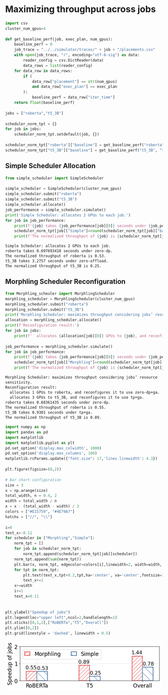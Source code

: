 # Maximizing throughput across jobs


```python
import csv
cluster_num_gpus=4

def get_baseline_perf(job, exec_plan, num_gpus):
    baseline_perf = 0
    job_trace = "../../simulator/traces/" + job + "/placements.csv"
    with open(job_trace, "r", encoding="utf-8-sig") as data:
        reader_config = csv.DictReader(data)
        data_rows = list(reader_config)
    for data_row in data_rows:
        if (
            data_row["placement"] == str(num_gpus)
            and data_row["exec_plan"] == exec_plan
        ):
            baseline_perf = data_row["iter_time"]
    return float(baseline_perf)

jobs = ["roberta","t5_3B"]

scheduler_norm_tpt = {}
for job in jobs:
    scheduler_norm_tpt.setdefault(job, {})

scheduler_norm_tpt["roberta"]["baseline"] = get_baseline_perf("roberta", "ga", cluster_num_gpus)
scheduler_norm_tpt["t5_3B"]["baseline"] = get_baseline_perf("t5_3B", "tp+ga", cluster_num_gpus)
```

## Simple Scheduler Allocation


```python
from simple_scheduler import SimpleScheduler

simple_scheduler = SimpleScheduler(cluster_num_gpus)
simple_scheduler.submit("roberta")
simple_scheduler.submit("t5_3B")
simple_scheduler.allocate()
job_performance = simple_scheduler.simulate()
print('Simple Scheduler: allocates 2 GPUs to each job.')
for job in job_performance:
    print(f'{job} takes {job_performance[job][0]} seconds under {job_performance[job][1]}.')
    scheduler_norm_tpt[job]["Simple"]=round(scheduler_norm_tpt[job]["baseline"]/job_performance[job][0],2)
    print(f'The normalized throughput of {job} is {scheduler_norm_tpt[job]["Simple"]}.')
```

    Simple Scheduler: allocates 2 GPUs to each job.
    roberta takes 0.697693418 seconds under zero-dp.
    The normalized throughput of roberta is 0.53.
    t5_3B takes 3.2757 seconds under zero-offload.
    The normalized throughput of t5_3B is 0.25.


## Morphling Scheduler Reconfiguration


```python
from Morphling_scheuler import MorphlingScheduler
morphling_scheduler = MorphlingScheduler(cluster_num_gpus)
morphling_scheduler.submit("roberta")
morphling_scheduler.submit("t5_3B")
print('Morphling Scheduler: maximizes throughput considering jobs’ resource sensitivity.')
allocation = morphling_scheduler.allocate()
print(f'Reconfiguration result:')
for job in jobs:
    print(f'  allocates {allocation[job][0]} GPUs to {job}, and reconfigures it to use {allocation[job][1]}.')

job_performance = morphling_scheduler.simulate()
for job in job_performance:
    print(f'{job} takes {job_performance[job][0]} seconds under {job_performance[job][1]}.')
    scheduler_norm_tpt[job]["Morphling"]=round(scheduler_norm_tpt[job]["baseline"]/job_performance[job][0],2)
    print(f'The normalized throughput of {job} is {scheduler_norm_tpt[job]["Morphling"]}.')
```

    Morphling Scheduler: maximizes throughput considering jobs’ resource sensitivity.
    Reconfiguration result:
      allocates 1 GPUs to roberta, and reconfigures it to use zero-dp+ga.
      allocates 3 GPUs to t5_3B, and reconfigures it to use tp+ga.
    roberta takes 0.68361435 seconds under zero-dp.
    The normalized throughput of roberta is 0.55.
    t5_3B takes 0.9301 seconds under tp+ga.
    The normalized throughput of t5_3B is 0.89.



```python
import numpy as np
import pandas as pd
import matplotlib
import matplotlib.pyplot as plt
pd.set_option('display.max_colwidth', 1000)
pd.set_option('display.max_columns', 100)
matplotlib.rcParams.update({"font.size": 17,'lines.linewidth': 4.3})

plt.figure(figsize=(8,2))

# Bar chart configuration
size = 3
x = np.arange(size)
total_width, n = 0.4, 2
width = total_width / n
x = x - (total_width - width) / 2
colors = ["#E15759", "#4E79A7"]
hatchs = ["//", "\\"]

i=0
text_x=-0.11
for scheduler in ["Morphling","Simple"]:
    norm_tpt = []
    for job in scheduler_norm_tpt:
        norm_tpt.append(scheduler_norm_tpt[job][scheduler])
    norm_tpt.append(sum(norm_tpt))
    plt.bar(x, norm_tpt, edgecolor=colors[i],linewidth=2, width=width, label=scheduler,hatch=hatchs[i],fill=False)
    for tpt in norm_tpt:
        plt.text(text_x,tpt+0.2,tpt,ha='center', va='center',fontsize=16)
        text_x+=1
    x+=width
    i+=1
    text_x=0.11
    

plt.ylabel("Speedup of jobs")
plt.legend(loc="upper left",ncol=2,handlelength=1)
plt.xticks([0,1,2],["RoBERTa","T5","Overall"])
plt.ylim([0,2])
plt.grid(linestyle = 'dashed', linewidth = 0.5)

```


    
![png](Figure8_files/Figure8_6_0.png)
    

